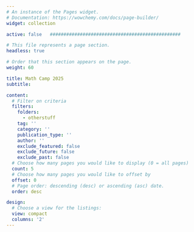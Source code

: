 ```yaml
---
# An instance of the Pages widget.
# Documentation: https://wowchemy.com/docs/page-builder/
widget: collection

active: false   ################################################

# This file represents a page section.
headless: true

# Order that this section appears on the page.
weight: 60

title: Math Camp 2025
subtitle:

content:
  # Filter on criteria
  filters:
    folders:
      - otherstuff
    tag: ''
    category: ''
    publication_type: ''
    author: ''
    exclude_featured: false
    exclude_future: false
    exclude_past: false
  # Choose how many pages you would like to display (0 = all pages)
  count: 5
  # Choose how many pages you would like to offset by
  offset: 0
  # Page order: descending (desc) or ascending (asc) date.
  order: desc

design:
  # Choose a view for the listings:
  view: compact
  columns: '2'
---
```

